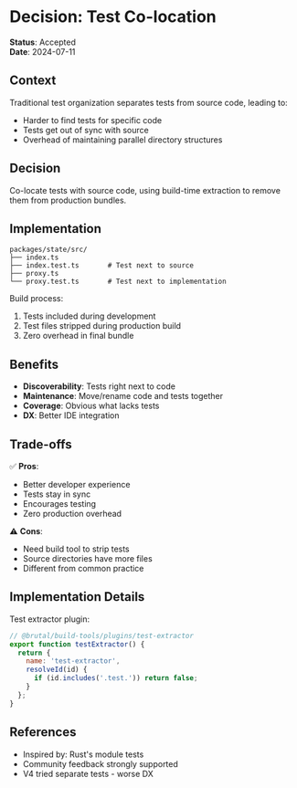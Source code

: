 # Decision: Test Co-location

**Status**: Accepted  
**Date**: 2024-07-11

## Context

Traditional test organization separates tests from source code, leading to:
- Harder to find tests for specific code
- Tests get out of sync with source
- Overhead of maintaining parallel directory structures

## Decision

Co-locate tests with source code, using build-time extraction to remove them from production bundles.

## Implementation

```
packages/state/src/
├── index.ts
├── index.test.ts       # Test next to source
├── proxy.ts
└── proxy.test.ts       # Test next to implementation
```

Build process:
1. Tests included during development
2. Test files stripped during production build
3. Zero overhead in final bundle

## Benefits

- **Discoverability**: Tests right next to code
- **Maintenance**: Move/rename code and tests together  
- **Coverage**: Obvious what lacks tests
- **DX**: Better IDE integration

## Trade-offs

✅ **Pros**:
- Better developer experience
- Tests stay in sync
- Encourages testing
- Zero production overhead

⚠️ **Cons**:
- Need build tool to strip tests
- Source directories have more files
- Different from common practice

## Implementation Details

Test extractor plugin:
```javascript
// @brutal/build-tools/plugins/test-extractor
export function testExtractor() {
  return {
    name: 'test-extractor',
    resolveId(id) {
      if (id.includes('.test.')) return false;
    }
  };
}
```

## References

- Inspired by: Rust's module tests
- Community feedback strongly supported
- V4 tried separate tests - worse DX